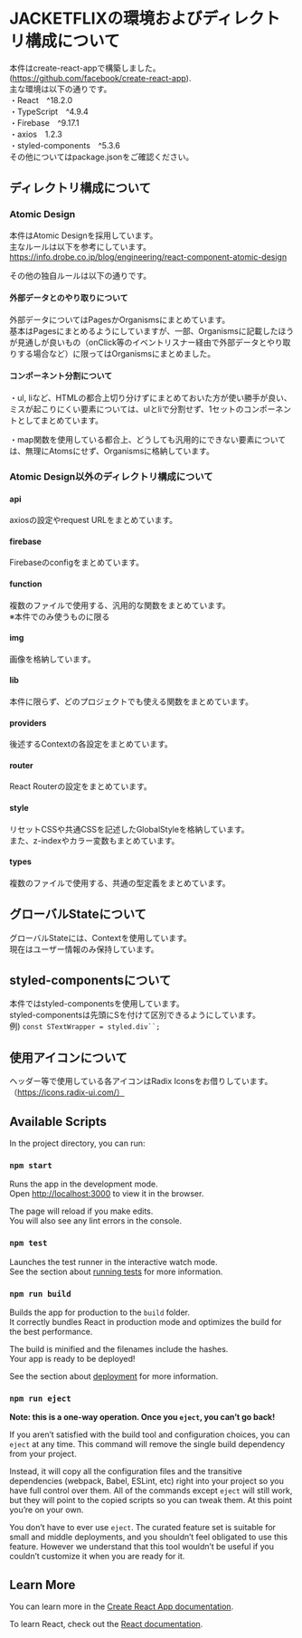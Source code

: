 # JACKETFLIXの環境およびディレクトリ構成について

本件はcreate-react-appで構築しました。(https://github.com/facebook/create-react-app). \
主な環境は以下の通りです。\
・React　^18.2.0\
・TypeScript　^4.9.4\
・Firebase　^9.17.1\
・axios　1.2.3\
・styled-components　^5.3.6\
その他についてはpackage.jsonをご確認ください。

## ディレクトリ構成について

### Atomic Design

本件はAtomic Designを採用しています。\
主なルールは以下を参考にしています。\
https://info.drobe.co.jp/blog/engineering/react-component-atomic-design

その他の独自ルールは以下の通りです。

#### 外部データとのやり取りについて

外部データについてはPagesかOrganismsにまとめています。\
基本はPagesにまとめるようにしていますが、一部、Organismsに記載したほうが見通しが良いもの（onClick等のイベントリスナー経由で外部データとやり取りする場合など）に限ってはOrganismsにまとめました。

#### コンポーネント分割について

・ul, liなど、HTMLの都合上切り分けずにまとめておいた方が使い勝手が良い、ミスが起こりにくい要素については、ulとliで分割せず、1セットのコンポーネントとしてまとめています。

・map関数を使用している都合上、どうしても汎用的にできない要素については、無理にAtomsにせず、Organismsに格納しています。

### Atomic Design以外のディレクトリ構成について

#### api

axiosの設定やrequest URLをまとめています。

#### firebase

Firebaseのconfigをまとめています。

#### function

複数のファイルで使用する、汎用的な関数をまとめています。\
※本件でのみ使うものに限る

#### img

画像を格納しています。

#### lib

本件に限らず、どのプロジェクトでも使える関数をまとめています。

#### providers

後述するContextの各設定をまとめています。

#### router

React Routerの設定をまとめています。

#### style

リセットCSSや共通CSSを記述したGlobalStyleを格納しています。\
また、z-indexやカラー変数もまとめています。

#### types

複数のファイルで使用する、共通の型定義をまとめています。

## グローバルStateについて

グローバルStateには、Contextを使用しています。\
現在はユーザー情報のみ保持しています。

## styled-componentsについて

本件ではstyled-componentsを使用しています。\
styled-componentsは先頭にSを付けて区別できるようにしています。\
例) `const STextWrapper = styled.div``;`

## 使用アイコンについて

ヘッダー等で使用している各アイコンはRadix Iconsをお借りしています。（https://icons.radix-ui.com/）



## Available Scripts

In the project directory, you can run:

### `npm start`

Runs the app in the development mode.\
Open [http://localhost:3000](http://localhost:3000) to view it in the browser.

The page will reload if you make edits.\
You will also see any lint errors in the console.

### `npm test`

Launches the test runner in the interactive watch mode.\
See the section about [running tests](https://facebook.github.io/create-react-app/docs/running-tests) for more information.

### `npm run build`

Builds the app for production to the `build` folder.\
It correctly bundles React in production mode and optimizes the build for the best performance.

The build is minified and the filenames include the hashes.\
Your app is ready to be deployed!

See the section about [deployment](https://facebook.github.io/create-react-app/docs/deployment) for more information.

### `npm run eject`

**Note: this is a one-way operation. Once you `eject`, you can’t go back!**

If you aren’t satisfied with the build tool and configuration choices, you can `eject` at any time. This command will remove the single build dependency from your project.

Instead, it will copy all the configuration files and the transitive dependencies (webpack, Babel, ESLint, etc) right into your project so you have full control over them. All of the commands except `eject` will still work, but they will point to the copied scripts so you can tweak them. At this point you’re on your own.

You don’t have to ever use `eject`. The curated feature set is suitable for small and middle deployments, and you shouldn’t feel obligated to use this feature. However we understand that this tool wouldn’t be useful if you couldn’t customize it when you are ready for it.

## Learn More

You can learn more in the [Create React App documentation](https://facebook.github.io/create-react-app/docs/getting-started).

To learn React, check out the [React documentation](https://reactjs.org/).
